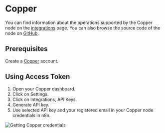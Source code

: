 # Copper

You can find information about the operations supported by the Copper node on the [integrations](https://n8n.io/integrations/n8n-nodes-base.copperTrigger) page. You can also browse the source code of the node on [GitHub](https://github.com/n8n-io/n8n/tree/master/packages/nodes-base/nodes/Copper).

## Prerequisites

Create a [Copper](https://www.copper.com/) account.

## Using Access Token

1. Open your Copper dashboard.
2. Click on Settings.
3. Click on Integrations, API Keys.
4. Generate API key.
5. Use selected API key and your registered email in your Copper node credentials in n8n.


![Getting Copper credentials](./using-access-token.gif)
